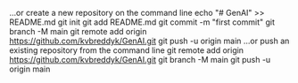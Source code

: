 …or create a new repository on the command line
echo "# GenAI" >> README.md
git init
git add README.md
git commit -m "first commit"
git branch -M main
git remote add origin https://github.com/kvbreddyk/GenAI.git
git push -u origin main
…or push an existing repository from the command line
git remote add origin https://github.com/kvbreddyk/GenAI.git
git branch -M main
git push -u origin main
